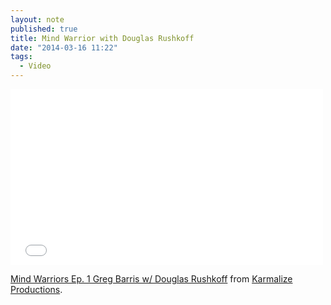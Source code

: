 ```yaml
---
layout: note
published: true
title: Mind Warrior with Douglas Rushkoff
date: "2014-03-16 11:22"
tags: 
  - Video
---
```


<div class="flex-video vimeo"><iframe src="//player.vimeo.com/video/85795779?portrait=0" width="500" height="281" frameborder="0" webkitallowfullscreen mozallowfullscreen allowfullscreen></iframe></div> <p><a href="http://vimeo.com/85795779">Mind Warriors Ep. 1 Greg Barris w/ Douglas Rushkoff</a> from <a href="http://vimeo.com/karmalize">Karmalize Productions</a>.</p>
